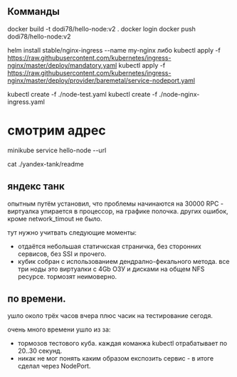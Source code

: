 ## Комманды

docker build -t dodi78/hello-node:v2 .
docker login
docker push dodi78/hello-node:v2

helm install stable/nginx-ingress --name my-nginx
либо 
kubectl apply -f https://raw.githubusercontent.com/kubernetes/ingress-nginx/master/deploy/mandatory.yaml
kubectl apply -f https://raw.githubusercontent.com/kubernetes/ingress-nginx/master/deploy/provider/baremetal/service-nodeport.yaml


kubectl create -f ./node-test.yaml
kubectl create -f ./node-nginx-ingress.yaml

# смотрим адрес
minikube service hello-node --url

cat ./yandex-tank/readme


## яндекс танк

опытным путём установил, что проблемы начинаются на 30000 RPC - виртуалка упирается в процессор, на графике полочка.
других ошибок, кроме network_timout не было.

тут нужно учитвать следующие моменты:

- отдаётся небольшая статичкская страничка, без сторонних сервисов, без SSI и прочего.
- кубик собран  с использованием дендрално-фекального метода. все три ноды это виртуалки с 4Gb ОЗУ и дисками на общем  NFS ресурсе. тормозят неимоверно.


## по времени.
ушло около трёх часов вчера плюс часик на тестирование сегодя.

очень много времени ушло из за:

- тормозов тестового куба. каждая команжа kubectl отрабатывает по 20..30 секунд.
- никак не мог понять каким образом експозить сервис - в итоге сделал через NodePort.



